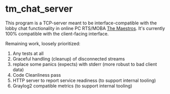 # tm_chat_server
This program is a TCP-server meant to be interface-compatible with the lobby chat functionality in online PC RTS/MOBA [The Maestros](https://store.steampowered.com/app/553560/The_Maestros/).  It's currently 100% compatible with the client-facing interface.

Remaining work, loosely prioritized:
1. Any tests at all
2. Graceful handling (cleanup) of disconnected streams
3. replace some panics (expects) with stderr (more robust to bad client data)
4. Code Cleanliness pass
5. HTTP server to report service readiness (to support internal tooling)
6. Graylog2 compatible metrics (to support internal tooling)
